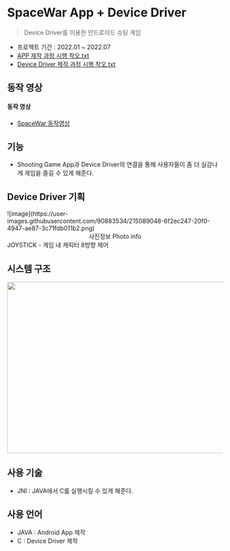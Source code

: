 # SpaceWar App + Device Driver
> Device Driver를 이용한 안드로이드 슈팅 게임 
- 프로젝트 기간 : 2022.01 ~ 2022.07
- [APP 제작 과정 시행 착오.txt](https://github.com/JiMin4210/App_dev_driver/blob/main/App%EA%B4%80%EB%A0%A8%20%EC%8B%9C%ED%96%89%EC%B0%A9%EC%98%A4.txt)
- [Device Driver 제작 과정 시행 착오.txt](https://github.com/JiMin4210/App_dev_driver/blob/main/Dev_Driver%EC%8B%9C%ED%96%89%EC%B0%A9%EC%98%A4.txt)

## 동작 영상
#### 동작 영상
- [SpaceWar 동작영상](https://www.youtube.com/watch?v=vcuzwI079nE)

## 기능
- Shooting Game App과 Device Driver의 연결을 통해 사용자들이 좀 더 실감나게 게임을 즐길 수 있게 해준다.

## Device Driver 기획
<p>
<div class=pull-right>
![image](https://user-images.githubusercontent.com/90883534/215089048-6f2ec247-20f0-4947-ae87-3c71fdb011b2.png)
<center>사진정보 Photo info</center>
</div>
JOYSTICK - 게임 내 캐릭터 8방향 제어
</p>

## 시스템 구조
<img src="https://user-images.githubusercontent.com/90883534/215079668-f6da27ef-cc7c-46c3-8aed-062187f4a2dc.png" width="700" height="400"/>

## 사용 기술
- JNI : JAVA에서 C를 실행시킬 수 있게 해준다.

## 사용 언어
- JAVA : Android App 제작
- C : Device Driver 제작




